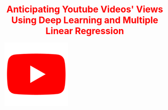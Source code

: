 <h1><span style="color:red"><center>Anticipating Youtube Videos' Views Using Deep Learning and Multiple Linear Regression</center></span></h1>
 <img src="youtube.png" width="200" height="200" align="center">
